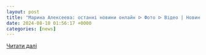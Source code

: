 ```yaml
---
layout: post
title: "Марина Алексеева: останні новини онлайн ᐅ Фото ᐅ Відео | Новини спорту на UA-Футбол"
date: 2024-08-10 01:56:17 +0000
categories: [news]
---
```


[Читати далі](https://www.ua-football.com/ua/news/tag/marina-alekseeva)
